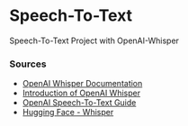 # Speech-To-Text
Speech-To-Text Project with OpenAI-Whisper


### Sources

- [OpenAI Whisper Documentation](https://github.com/openai/whisper)
- [Introduction of OpenAI Whisper](https://openai.com/index/whisper/)
- [OpenAI Speech-To-Text Guide](https://platform.openai.com/docs/guides/speech-to-text)
- [Hugging Face - Whisper](https://huggingface.co/spaces/openai/whisper)